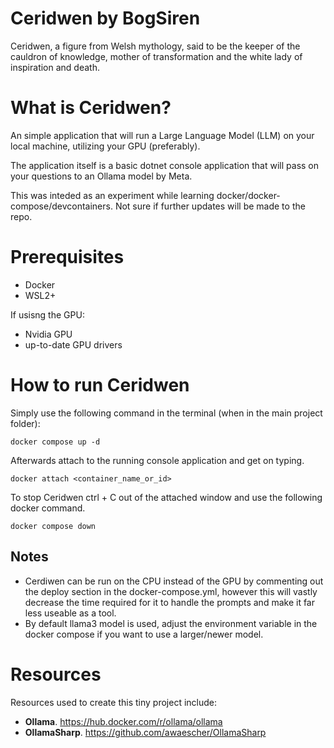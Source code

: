 # Ceridwen by BogSiren 

Ceridwen, a figure from Welsh mythology, said to be the keeper of the cauldron of knowledge, mother of transformation and the white lady of inspiration and death.


# What is Ceridwen?

An simple application that will run a Large Language Model (LLM) on your local machine, utilizing your GPU (preferably). 

The application itself is a basic dotnet console application that will pass on your questions to an Ollama model by Meta. 

This was inteded as an experiment while learning docker/docker-compose/devcontainers. Not sure if further updates will be made to the repo. 


# Prerequisites 

* Docker
* WSL2+

If usisng the GPU:

* Nvidia GPU
* up-to-date GPU drivers 


# How to run Ceridwen

Simply use the following command in the terminal (when in the main project folder):

```
docker compose up -d
```

Afterwards attach to the running console application and get on typing. 

```
docker attach <container_name_or_id>
```

To stop Ceridwen ctrl + C out of the attached window and use the following docker command.

```
docker compose down
```

## Notes 

* Cerdiwen can be run on the CPU instead of the GPU by commenting out the deploy section in the docker-compose.yml, however this will vastly decrease the time required for it to handle the prompts and make it far less useable as a tool. 
* By default llama3 model is used, adjust the environment variable in the docker compose if you want to use a larger/newer model. 



# Resources 

Resources used to create this tiny project include: 

* **Ollama**. https://hub.docker.com/r/ollama/ollama
* **OllamaSharp**. https://github.com/awaescher/OllamaSharp